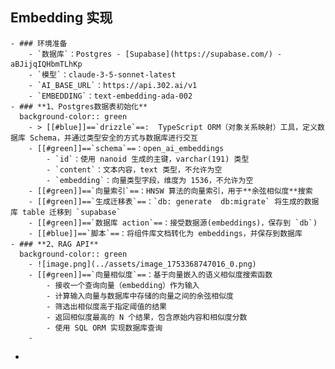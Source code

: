 ## Embedding 实现
	- ### 环境准备
		- `数据库`：Postgres - [Supabase](https://supabase.com/) - aBJijqIQHbmTLhKp
		- `模型`：claude-3-5-sonnet-latest
		- `AI_BASE_URL`：https://api.302.ai/v1
		- `EMBEDDING`：text-embedding-ada-002
	- ### **1、Postgres数据表初始化**
	  background-color:: green
		- > [[#blue]]==`drizzle`==:  TypeScript ORM（对象关系映射）工具，定义数据库 Schema，并通过类型安全的方式与数据库进行交互
		- [[#green]]==`schema`==：open_ai_embeddings
			- `id`：使用 nanoid 生成的主键，varchar(191) 类型
			- `content`：文本内容，text 类型，不允许为空
			- `embedding`：向量类型字段，维度为 1536，不允许为空
		- [[#green]]==`向量索引`==：HNSW 算法的向量索引，用于**余弦相似度**搜索
		- [[#green]]==`生成迁移表`==：`db: generate  db:migrate` 将生成的数据库 table 迁移到 `supabase`
		- [[#green]]==`数据库 action`==：接受数据源(embeddings)，保存到 `db`)
		- [[#blue]]==`脚本`==：将组件库文档转化为 embeddings，并保存到数据库
	- ### **2、RAG API**
	  background-color:: green
		- ![image.png](../assets/image_1753368747016_0.png)
		- [[#green]]==`向量相似度`==：基于向量嵌入的语义相似度搜索函数
			- 接收一个查询向量（embedding）作为输入
			- 计算输入向量与数据库中存储的向量之间的余弦相似度
			- 筛选出相似度高于指定阈值的结果
			- 返回相似度最高的 N 个结果，包含原始内容和相似度分数
			- 使用 SQL ORM 实现数据库查询
		-
-